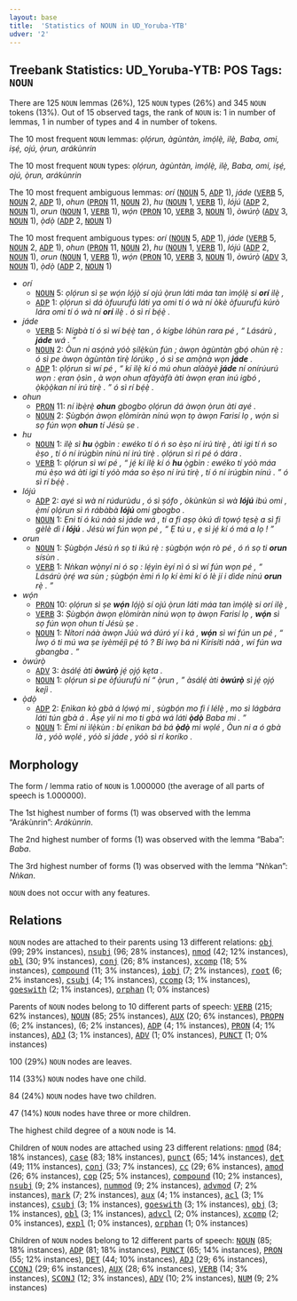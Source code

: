```yaml
---
layout: base
title:  'Statistics of NOUN in UD_Yoruba-YTB'
udver: '2'
---
```


## Treebank Statistics: UD_Yoruba-YTB: POS Tags: `NOUN`

There are 125 `NOUN` lemmas (26%), 125 `NOUN` types (26%) and 345 `NOUN` tokens (13%).
Out of 15 observed tags, the rank of `NOUN` is: 1 in number of lemmas, 1 in number of types and 4 in number of tokens.

The 10 most frequent `NOUN` lemmas: <em>ọlọ́run, àgùntàn, ìmọ́lẹ̀, ilẹ̀, Baba, omi, iṣẹ́, ojú, ọ̀run, arákùnrin</em>

The 10 most frequent `NOUN` types:  <em>ọlọ́run, àgùntàn, ìmọ́lẹ̀, ilẹ̀, Baba, omi, iṣẹ́, ojú, ọ̀run, arákùnrin</em>

The 10 most frequent ambiguous lemmas: <em>orí</em> (<tt><a href="yo_ytb-pos-NOUN.html">NOUN</a></tt> 5, <tt><a href="yo_ytb-pos-ADP.html">ADP</a></tt> 1), <em>jáde</em> (<tt><a href="yo_ytb-pos-VERB.html">VERB</a></tt> 5, <tt><a href="yo_ytb-pos-NOUN.html">NOUN</a></tt> 2, <tt><a href="yo_ytb-pos-ADP.html">ADP</a></tt> 1), <em>ohun</em> (<tt><a href="yo_ytb-pos-PRON.html">PRON</a></tt> 11, <tt><a href="yo_ytb-pos-NOUN.html">NOUN</a></tt> 2), <em>hu</em> (<tt><a href="yo_ytb-pos-NOUN.html">NOUN</a></tt> 1, <tt><a href="yo_ytb-pos-VERB.html">VERB</a></tt> 1), <em>lójú</em> (<tt><a href="yo_ytb-pos-ADP.html">ADP</a></tt> 2, <tt><a href="yo_ytb-pos-NOUN.html">NOUN</a></tt> 1), <em>orun</em> (<tt><a href="yo_ytb-pos-NOUN.html">NOUN</a></tt> 1, <tt><a href="yo_ytb-pos-VERB.html">VERB</a></tt> 1), <em>wọ́n</em> (<tt><a href="yo_ytb-pos-PRON.html">PRON</a></tt> 10, <tt><a href="yo_ytb-pos-VERB.html">VERB</a></tt> 3, <tt><a href="yo_ytb-pos-NOUN.html">NOUN</a></tt> 1), <em>òwúrọ̀</em> (<tt><a href="yo_ytb-pos-ADV.html">ADV</a></tt> 3, <tt><a href="yo_ytb-pos-NOUN.html">NOUN</a></tt> 1), <em>ọ̀dọ̀</em> (<tt><a href="yo_ytb-pos-ADP.html">ADP</a></tt> 2, <tt><a href="yo_ytb-pos-NOUN.html">NOUN</a></tt> 1)

The 10 most frequent ambiguous types:  <em>orí</em> (<tt><a href="yo_ytb-pos-NOUN.html">NOUN</a></tt> 5, <tt><a href="yo_ytb-pos-ADP.html">ADP</a></tt> 1), <em>jáde</em> (<tt><a href="yo_ytb-pos-VERB.html">VERB</a></tt> 5, <tt><a href="yo_ytb-pos-NOUN.html">NOUN</a></tt> 2, <tt><a href="yo_ytb-pos-ADP.html">ADP</a></tt> 1), <em>ohun</em> (<tt><a href="yo_ytb-pos-PRON.html">PRON</a></tt> 11, <tt><a href="yo_ytb-pos-NOUN.html">NOUN</a></tt> 2), <em>hu</em> (<tt><a href="yo_ytb-pos-NOUN.html">NOUN</a></tt> 1, <tt><a href="yo_ytb-pos-VERB.html">VERB</a></tt> 1), <em>lójú</em> (<tt><a href="yo_ytb-pos-ADP.html">ADP</a></tt> 2, <tt><a href="yo_ytb-pos-NOUN.html">NOUN</a></tt> 1), <em>orun</em> (<tt><a href="yo_ytb-pos-NOUN.html">NOUN</a></tt> 1, <tt><a href="yo_ytb-pos-VERB.html">VERB</a></tt> 1), <em>wọ́n</em> (<tt><a href="yo_ytb-pos-PRON.html">PRON</a></tt> 10, <tt><a href="yo_ytb-pos-VERB.html">VERB</a></tt> 3, <tt><a href="yo_ytb-pos-NOUN.html">NOUN</a></tt> 1), <em>òwúrọ̀</em> (<tt><a href="yo_ytb-pos-ADV.html">ADV</a></tt> 3, <tt><a href="yo_ytb-pos-NOUN.html">NOUN</a></tt> 1), <em>ọ̀dọ̀</em> (<tt><a href="yo_ytb-pos-ADP.html">ADP</a></tt> 2, <tt><a href="yo_ytb-pos-NOUN.html">NOUN</a></tt> 1)


* <em>orí</em>
  * <tt><a href="yo_ytb-pos-NOUN.html">NOUN</a></tt> 5: <em>ọlọ́run sì ṣe wọ́n lọ́jọ̀ sí ojú ọ̀run láti máa tan ìmọ́lẹ̀ si <b>orí</b> ilẹ̀ ,</em>
  * <tt><a href="yo_ytb-pos-ADP.html">ADP</a></tt> 1: <em>ọlọ́run sì dá òfuurufú láti ya omi tí ó wà ní òkè òfuurufú kúrò lára omi tí ó wà ní <b>orí</b> ilẹ̀ . ó sì rí bẹ́ẹ̀ .</em>
* <em>jáde</em>
  * <tt><a href="yo_ytb-pos-VERB.html">VERB</a></tt> 5: <em>Nígbà tí ó sì wí bẹ́ẹ̀ tan , ó kígbe lóhùn rara pé , “ Lásárù , <b>jáde</b> wá . ”</em>
  * <tt><a href="yo_ytb-pos-NOUN.html">NOUN</a></tt> 2: <em>Òun ni asọ́nà yóò ṣílẹ̀kùn fún ; àwọn àgùntàn gbọ́ ohùn rẹ̀ : ó sì pe àwọn àgùntàn tirẹ̀ lórúkọ , ó sì se amọ̀nà wọn <b>jáde</b> .</em>
  * <tt><a href="yo_ytb-pos-ADP.html">ADP</a></tt> 1: <em>ọlọ́run sì wí pé , “ kí ilẹ̀ kí ó mú ohun alààyè <b>jáde</b> ní onírúurú wọn : ẹran ọ̀sìn , à wọn ohun afàyàfà àti àwọn ẹran inú igbó , ọ̀kọ̀ọ̀kan ní irú tirẹ̀ . ” ó sì rí bẹ́ẹ̀ .</em>
* <em>ohun</em>
  * <tt><a href="yo_ytb-pos-PRON.html">PRON</a></tt> 11: <em>ní ìbẹ̀rẹ̀ <b>ohun</b> gbogbo ọlọ́run dá àwọn ọ̀run àti ayé .</em>
  * <tt><a href="yo_ytb-pos-NOUN.html">NOUN</a></tt> 2: <em>Ṣùgbọ́n àwọn ẹlòmíràn nínú wọn tọ àwọn Farisí lọ , wọ́n sì sọ fún wọn <b>ohun</b> tí Jésù ṣe .</em>
* <em>hu</em>
  * <tt><a href="yo_ytb-pos-NOUN.html">NOUN</a></tt> 1: <em>ilẹ̀ sì <b>hu</b> ọ̀gbìn : ewéko tí ó ń so èṣo ní irú tirẹ̀ , àti igi tí ń so èṣo , tí ó ní irúgbìn nínú ní irú tirẹ̀ . ọlọ́run sì ri pé ó dára .</em>
  * <tt><a href="yo_ytb-pos-VERB.html">VERB</a></tt> 1: <em>ọlọ́run sì wí pé , “ jẹ́ kí ilẹ̀ kí ó <b>hu</b> ọ̀gbìn : ewéko tí yóò máa mú èṣo wá àti igi tí yóò máa so èṣo ní irú tirẹ̀ , tí ó ní irúgbìn nínú . ” ó sì rí bẹ́ẹ̀ .</em>
* <em>lójú</em>
  * <tt><a href="yo_ytb-pos-ADP.html">ADP</a></tt> 2: <em>ayé sì wà ní rúdurùdu , ó sì ṣófo , òkùnkùn sì wà <b>lójú</b> ibú omi , ẹ̀mí ọlọ́run sì ń rábàbà <b>lójú</b> omi gbogbo .</em>
  * <tt><a href="yo_ytb-pos-NOUN.html">NOUN</a></tt> 1: <em>Ẹni tí ó kú náà sì jáde wá , tí a fi aṣọ òkú dì tọwọ́ tẹsẹ̀ a sì fi gèlè dì í <b>lójú</b> . Jésù wí fún wọn pé , “ Ẹ tú u , ẹ sì jẹ́ kí ó má a lọ ! ”</em>
* <em>orun</em>
  * <tt><a href="yo_ytb-pos-NOUN.html">NOUN</a></tt> 1: <em>Ṣùgbọ́n Jésù ń sọ ti ikú rẹ̀ : ṣùgbọ́n wọ́n rò pé , ó ń sọ ti <b>orun</b> sísùn .</em>
  * <tt><a href="yo_ytb-pos-VERB.html">VERB</a></tt> 1: <em>Nǹkan wọ̀nyí ni ó sọ : lẹ́yìn èyí nì ó sì wí fún wọn pé , “ Lásárù ọ̀rẹ́ wa sùn ; ṣùgbọ́n èmi ń lọ kí èmi kí ó lè jí i dìde nínú <b>orun</b> rẹ̀ . ”</em>
* <em>wọ́n</em>
  * <tt><a href="yo_ytb-pos-PRON.html">PRON</a></tt> 10: <em>ọlọ́run sì ṣe <b>wọ́n</b> lọ́jọ̀ sí ojú ọ̀run láti máa tan ìmọ́lẹ̀ si orí ilẹ̀ ,</em>
  * <tt><a href="yo_ytb-pos-VERB.html">VERB</a></tt> 3: <em>Ṣùgbọ́n àwọn ẹlòmíràn nínú wọn tọ àwọn Farisí lọ , <b>wọ́n</b> sì sọ fún wọn ohun tí Jésù ṣe .</em>
  * <tt><a href="yo_ytb-pos-NOUN.html">NOUN</a></tt> 1: <em>Nítorí náà àwọn Júù wá dúró yí i ká , <b>wọ́n</b> sì wí fún un pé , “ Ìwọ ó ti mú wa ṣe iyèméjì pẹ́ tó ? Bí ìwọ bá ni Kírísítì náà , wí fún wa gbangba . ”</em>
* <em>òwúrọ̀</em>
  * <tt><a href="yo_ytb-pos-ADV.html">ADV</a></tt> 3: <em>àsálẹ́ àti <b>òwúrọ̀</b> jẹ́ ọjọ́ kẹta .</em>
  * <tt><a href="yo_ytb-pos-NOUN.html">NOUN</a></tt> 1: <em>ọlọ́run sì pe òfúurufú ní “ ọ̀run , ” àsálẹ́ àti <b>òwúrọ̀</b> sì jẹ́ ọjọ́ kejì .</em>
* <em>ọ̀dọ̀</em>
  * <tt><a href="yo_ytb-pos-ADP.html">ADP</a></tt> 2: <em>Ẹnìkan kò gbà á lọ́wọ́ mi , ṣùgbọ́n mo fi í lélẹ̀ , mo sì lágbára láti tún gbà á . Àṣẹ yìí ni mo ti gbà wá láti <b>ọ̀dọ̀</b> Baba mi . ”</em>
  * <tt><a href="yo_ytb-pos-NOUN.html">NOUN</a></tt> 1: <em>Èmi ni ìlẹ̀kùn : bí ẹnìkan bá bá <b>ọ̀dọ̀</b> mi wọlé , Òun ni a ó gbà là , yóò wọlé , yóò sì jáde , yóò sì rí koríko .</em>

## Morphology

The form / lemma ratio of `NOUN` is 1.000000 (the average of all parts of speech is 1.000000).

The 1st highest number of forms (1) was observed with the lemma “Arákùnrin”: <em>Arákùnrin</em>.

The 2nd highest number of forms (1) was observed with the lemma “Baba”: <em>Baba</em>.

The 3rd highest number of forms (1) was observed with the lemma “Nǹkan”: <em>Nǹkan</em>.

`NOUN` does not occur with any features.


## Relations

`NOUN` nodes are attached to their parents using 13 different relations: <tt><a href="yo_ytb-dep-obj.html">obj</a></tt> (99; 29% instances), <tt><a href="yo_ytb-dep-nsubj.html">nsubj</a></tt> (96; 28% instances), <tt><a href="yo_ytb-dep-nmod.html">nmod</a></tt> (42; 12% instances), <tt><a href="yo_ytb-dep-obl.html">obl</a></tt> (30; 9% instances), <tt><a href="yo_ytb-dep-conj.html">conj</a></tt> (26; 8% instances), <tt><a href="yo_ytb-dep-xcomp.html">xcomp</a></tt> (18; 5% instances), <tt><a href="yo_ytb-dep-compound.html">compound</a></tt> (11; 3% instances), <tt><a href="yo_ytb-dep-iobj.html">iobj</a></tt> (7; 2% instances), <tt><a href="yo_ytb-dep-root.html">root</a></tt> (6; 2% instances), <tt><a href="yo_ytb-dep-csubj.html">csubj</a></tt> (4; 1% instances), <tt><a href="yo_ytb-dep-ccomp.html">ccomp</a></tt> (3; 1% instances), <tt><a href="yo_ytb-dep-goeswith.html">goeswith</a></tt> (2; 1% instances), <tt><a href="yo_ytb-dep-orphan.html">orphan</a></tt> (1; 0% instances)

Parents of `NOUN` nodes belong to 10 different parts of speech: <tt><a href="yo_ytb-pos-VERB.html">VERB</a></tt> (215; 62% instances), <tt><a href="yo_ytb-pos-NOUN.html">NOUN</a></tt> (85; 25% instances), <tt><a href="yo_ytb-pos-AUX.html">AUX</a></tt> (20; 6% instances), <tt><a href="yo_ytb-pos-PROPN.html">PROPN</a></tt> (6; 2% instances),  (6; 2% instances), <tt><a href="yo_ytb-pos-ADP.html">ADP</a></tt> (4; 1% instances), <tt><a href="yo_ytb-pos-PRON.html">PRON</a></tt> (4; 1% instances), <tt><a href="yo_ytb-pos-ADJ.html">ADJ</a></tt> (3; 1% instances), <tt><a href="yo_ytb-pos-ADV.html">ADV</a></tt> (1; 0% instances), <tt><a href="yo_ytb-pos-PUNCT.html">PUNCT</a></tt> (1; 0% instances)

100 (29%) `NOUN` nodes are leaves.

114 (33%) `NOUN` nodes have one child.

84 (24%) `NOUN` nodes have two children.

47 (14%) `NOUN` nodes have three or more children.

The highest child degree of a `NOUN` node is 14.

Children of `NOUN` nodes are attached using 23 different relations: <tt><a href="yo_ytb-dep-nmod.html">nmod</a></tt> (84; 18% instances), <tt><a href="yo_ytb-dep-case.html">case</a></tt> (83; 18% instances), <tt><a href="yo_ytb-dep-punct.html">punct</a></tt> (65; 14% instances), <tt><a href="yo_ytb-dep-det.html">det</a></tt> (49; 11% instances), <tt><a href="yo_ytb-dep-conj.html">conj</a></tt> (33; 7% instances), <tt><a href="yo_ytb-dep-cc.html">cc</a></tt> (29; 6% instances), <tt><a href="yo_ytb-dep-amod.html">amod</a></tt> (26; 6% instances), <tt><a href="yo_ytb-dep-cop.html">cop</a></tt> (25; 5% instances), <tt><a href="yo_ytb-dep-compound.html">compound</a></tt> (10; 2% instances), <tt><a href="yo_ytb-dep-nsubj.html">nsubj</a></tt> (9; 2% instances), <tt><a href="yo_ytb-dep-nummod.html">nummod</a></tt> (9; 2% instances), <tt><a href="yo_ytb-dep-advmod.html">advmod</a></tt> (7; 2% instances), <tt><a href="yo_ytb-dep-mark.html">mark</a></tt> (7; 2% instances), <tt><a href="yo_ytb-dep-aux.html">aux</a></tt> (4; 1% instances), <tt><a href="yo_ytb-dep-acl.html">acl</a></tt> (3; 1% instances), <tt><a href="yo_ytb-dep-csubj.html">csubj</a></tt> (3; 1% instances), <tt><a href="yo_ytb-dep-goeswith.html">goeswith</a></tt> (3; 1% instances), <tt><a href="yo_ytb-dep-obj.html">obj</a></tt> (3; 1% instances), <tt><a href="yo_ytb-dep-obl.html">obl</a></tt> (3; 1% instances), <tt><a href="yo_ytb-dep-advcl.html">advcl</a></tt> (2; 0% instances), <tt><a href="yo_ytb-dep-xcomp.html">xcomp</a></tt> (2; 0% instances), <tt><a href="yo_ytb-dep-expl.html">expl</a></tt> (1; 0% instances), <tt><a href="yo_ytb-dep-orphan.html">orphan</a></tt> (1; 0% instances)

Children of `NOUN` nodes belong to 12 different parts of speech: <tt><a href="yo_ytb-pos-NOUN.html">NOUN</a></tt> (85; 18% instances), <tt><a href="yo_ytb-pos-ADP.html">ADP</a></tt> (81; 18% instances), <tt><a href="yo_ytb-pos-PUNCT.html">PUNCT</a></tt> (65; 14% instances), <tt><a href="yo_ytb-pos-PRON.html">PRON</a></tt> (55; 12% instances), <tt><a href="yo_ytb-pos-DET.html">DET</a></tt> (44; 10% instances), <tt><a href="yo_ytb-pos-ADJ.html">ADJ</a></tt> (29; 6% instances), <tt><a href="yo_ytb-pos-CCONJ.html">CCONJ</a></tt> (29; 6% instances), <tt><a href="yo_ytb-pos-AUX.html">AUX</a></tt> (28; 6% instances), <tt><a href="yo_ytb-pos-VERB.html">VERB</a></tt> (14; 3% instances), <tt><a href="yo_ytb-pos-SCONJ.html">SCONJ</a></tt> (12; 3% instances), <tt><a href="yo_ytb-pos-ADV.html">ADV</a></tt> (10; 2% instances), <tt><a href="yo_ytb-pos-NUM.html">NUM</a></tt> (9; 2% instances)

